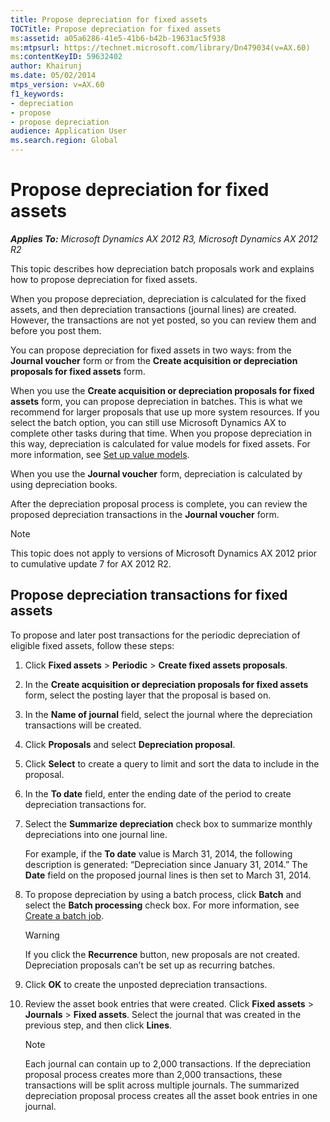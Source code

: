 ```yaml
---
title: Propose depreciation for fixed assets
TOCTitle: Propose depreciation for fixed assets
ms:assetid: a05a6286-41e5-41b6-b42b-19631ac5f938
ms:mtpsurl: https://technet.microsoft.com/library/Dn479034(v=AX.60)
ms:contentKeyID: 59632402
author: Khairunj
ms.date: 05/02/2014
mtps_version: v=AX.60
f1_keywords:
- depreciation
- propose
- propose depreciation
audience: Application User
ms.search.region: Global
---
```


# Propose depreciation for fixed assets 


_**Applies To:** Microsoft Dynamics AX 2012 R3, Microsoft Dynamics AX 2012 R2_

This topic describes how depreciation batch proposals work and explains how to propose depreciation for fixed assets.

When you propose depreciation, depreciation is calculated for the fixed assets, and then depreciation transactions (journal lines) are created. However, the transactions are not yet posted, so you can review them and before you post them.

You can propose depreciation for fixed assets in two ways: from the **Journal voucher** form or from the **Create acquisition or depreciation proposals for fixed assets** form.

When you use the **Create acquisition or depreciation proposals for fixed assets** form, you can propose depreciation in batches. This is what we recommend for larger proposals that use up more system resources. If you select the batch option, you can still use Microsoft Dynamics AX to complete other tasks during that time. When you propose depreciation in this way, depreciation is calculated for value models for fixed assets. For more information, see [Set up value models](set-up-value-models.md).

When you use the **Journal voucher** form, depreciation is calculated by using depreciation books.

After the depreciation proposal process is complete, you can review the proposed depreciation transactions in the **Journal voucher** form.


> [!NOTE]
> <P>This topic does not apply to versions of Microsoft Dynamics AX 2012 prior to cumulative update 7 for AX 2012 R2.</P>



## Propose depreciation transactions for fixed assets

To propose and later post transactions for the periodic depreciation of eligible fixed assets, follow these steps:

1.  Click **Fixed assets** \> **Periodic** \> **Create fixed assets proposals**.

2.  In the **Create acquisition or depreciation proposals for fixed assets** form, select the posting layer that the proposal is based on.

3.  In the **Name of journal** field, select the journal where the depreciation transactions will be created.

4.  Click **Proposals** and select **Depreciation proposal**.

5.  Click **Select** to create a query to limit and sort the data to include in the proposal.

6.  In the **To date** field, enter the ending date of the period to create depreciation transactions for.

7.  Select the **Summarize depreciation** check box to summarize monthly depreciations into one journal line.
    
    For example, if the **To date** value is March 31, 2014, the following description is generated: “Depreciation since January 31, 2014.” The **Date** field on the proposed journal lines is then set to March 31, 2014.

8.  To propose depreciation by using a batch process, click **Batch** and select the **Batch processing** check box. For more information, see [Create a batch job](create-a-batch-job.md).
    

    > [!WARNING]
    > <P>If you click the <STRONG>Recurrence</STRONG> button, new proposals are not created. Depreciation proposals can’t be set up as recurring batches.</P>



9.  Click **OK** to create the unposted depreciation transactions.

10. Review the asset book entries that were created. Click **Fixed assets** \> **Journals** \> **Fixed assets**. Select the journal that was created in the previous step, and then click **Lines**.
    

    > [!NOTE]
    > <P>Each journal can contain up to 2,000 transactions. If the depreciation proposal process creates more than 2,000 transactions, these transactions will be split across multiple journals. The summarized depreciation proposal process creates all the asset book entries in one journal.</P>


  


